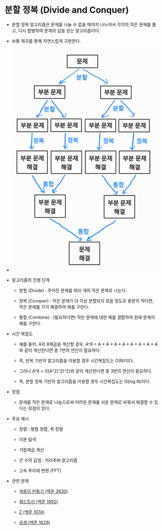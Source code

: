 # 분할 정복 (Divide and Conquer)

- 분할 정복 알고리즘은 문제를 나눌 수 없을 때까지 나누어서 각각의 작은 문제를 풀고, 다시 합병하여 문제의 답을 얻는 알고리즘이다.

- 보통 재귀를 통해 자연스럽게 구현한다.

- ![Divide And Conquer](./img/DivideAndConquer.png)

- 알고리즘의 진행 단계

    - 분할 (Divide) : 주어진 문제를 여러 개의 작은 문제로 나눈다.

    - 정복 (Conquer) : 작은 문제가 더 이상 분할되지 않을 정도로 충분히 작다면, 작은 문제를 각각 해결하여 해를 구한다.

    - 통합 (Combine) : (필요하다면) 작은 문제에 대한 해를 결합하여 원래 문제의 해를 구한다.

- 시간 복잡도

    - 예를 들어, A의 8제곱을 계산할 경우, A^8 = A * A * A * A * A * A * A * A와 같이 계산한다면 총 7번의 연산이 필요하다.

    - 즉, 반복 기반의 알고리즘을 이용할 경우 시간복잡도는 O(N)이다.

    - 그러나 A^8 = (((A^2)^2)^2)와 같이 계산한다면 총 3번의 연산이 필요하다.

    - 즉, 분할 정복 기반의 알고리즘을 이용할 경우 시간복잡도는 O(log N)이다.

- 장점

    - 문제를 작은 문제로 나눔으로써 어려운 문제를 쉬운 문제로 바꿔서 해결할 수 있다는 장점이 있다.

- 주요 예시

    - 정렬 : 병합 정렬, 퀵 정렬

    - 이분 탐색

    - 거듭제곱 계산

    - 큰 수의 곱셈 : 카라추바 알고리즘

    - 고속 푸리에 변환 (FFT)

- 관련 문제

    - [색종이 만들기 (백준 2630)](https://www.acmicpc.net/problem/2630)

    - [쿼드트리 (백준 1992)](https://www.acmicpc.net/problem/1992)

    - [Z (백준 1074)](https://www.acmicpc.net/problem/1074)

    - [곱셈 (백준 1629)](https://www.acmicpc.net/problem/1629)
